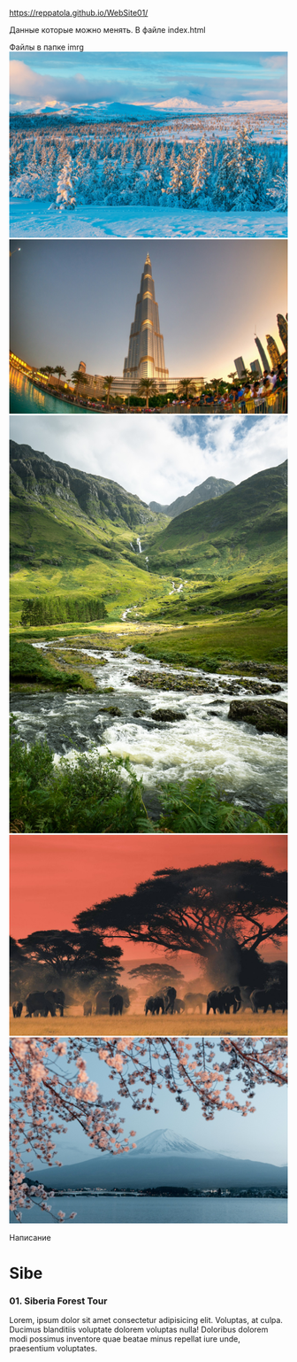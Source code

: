 https://reppatola.github.io/WebSite01/


Данные которые можно менять.
В файле index.html

Файлы в папке imrg
<img src="imgs/Sever.jpg" alt="">    <!--Заменяем imeg файл на свой Фоновый файл-->
<img src="imgs/aoe.jpg" alt="">      <!--Заменяем imeg файл на свой Фоновый файл-->
<img src="imgs/Zapod.jpg" alt="">    <!--Заменяем imeg файл на свой Фоновый файл-->
<img src="imgs/Afrika.jpg" alt="">   <!--Заменяем imeg файл на свой Фоновый файл-->
<img src="imgs/Vostok.jpg" alt="">   <!--Заменяем imeg файл на свой Фоновый файл-->

Написание
<h1>Sibe</h1>           <!--Заменяем Центральный текст-->
<h3>01. Siberia Forest Tour</h3>   <!--Левый заголовок-->
<p>Lorem, ipsum dolor sit amet consectetur adipisicing elit.
  Voluptas, at culpa. Ducimus blanditiis voluptate dolorem voluptas nulla!
  Doloribus dolorem modi possimus inventore quae beatae minus repellat iure unde,    
  praesentium voluptates.</p>    <!--Тут вносите информацию -->
